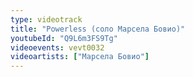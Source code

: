 ```yaml
---
type: videotrack
title: "Powerless (соло Марсела Бовио)"
youtubeId: "Q9L6m3FS9Tg"
videoevents: vevt0032
videoartists: ["Марсела Бовио"]
---
```

